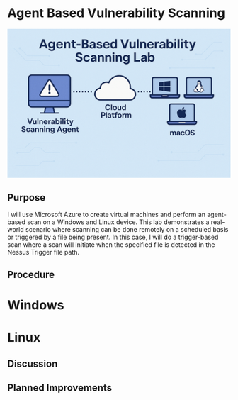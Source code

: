 # Agent Based Vulnerability Scanning

<img src="images/hero.png" alt="" width=600/><br />

## Purpose

I will use Microsoft Azure to create virtual machines and perform an agent-based scan on a Windows and Linux device. This lab demonstrates a real-world scenario where scanning can be done remotely on a scheduled basis or triggered by a file being present. In this case, I will do a trigger-based scan where a scan will initiate when the specified file is detected in the Nessus Trigger file path. 

## Procedure

# Windows

# Linux

## Discussion

## Planned Improvements 
